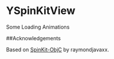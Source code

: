 YSpinKitView
============

Some Loading Animations


##Acknowledgements

Based on [SpinKit-ObjC](https://github.com/raymondjavaxx/SpinKit-ObjC) by raymondjavaxx.

